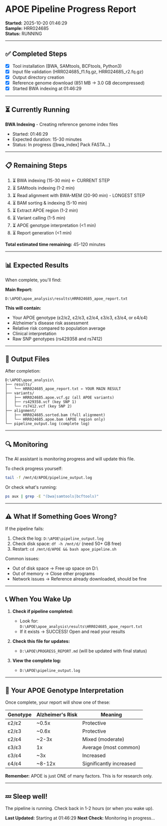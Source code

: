 # APOE Pipeline Progress Report

**Started:** 2025-10-20 01:46:29  
**Sample:** HRR024685  
**Status:** RUNNING

---

## ✅ Completed Steps

- [x] Tool installation (BWA, SAMtools, BCFtools, Python3)
- [x] Input file validation (HRR024685_f1.fq.gz, HRR024685_r2.fq.gz)
- [x] Output directory creation
- [x] Reference genome download (851 MB → 3.0 GB decompressed)
- [x] Started BWA indexing at 01:46:29

---

## ⏳ Currently Running

**BWA Indexing** - Creating reference genome index files
- Started: 01:46:29
- Expected duration: 15-30 minutes
- Status: In progress ([bwa_index] Pack FASTA...)

---

## 📋 Remaining Steps

1. ⏳ BWA indexing (15-30 min) ← CURRENT STEP
2. ⏳ SAMtools indexing (1-2 min)
3. ⏳ Read alignment with BWA-MEM (20-90 min) - LONGEST STEP
4. ⏳ BAM sorting & indexing (5-10 min)
5. ⏳ Extract APOE region (1-2 min)
6. ⏳ Variant calling (1-5 min)
7. ⏳ APOE genotype interpretation (<1 min)
8. ⏳ Report generation (<1 min)

**Total estimated time remaining:** 45-120 minutes

---

## 📊 Expected Results

When complete, you'll find:

**Main Report:**
```
D:\APOE\apoe_analysis\results\HRR024685_apoe_report.txt
```

**This will contain:**
- Your APOE genotype (ε2/ε2, ε2/ε3, ε2/ε4, ε3/ε3, ε3/ε4, or ε4/ε4)
- Alzheimer's disease risk assessment
- Relative risk compared to population average
- Clinical interpretation
- Raw SNP genotypes (rs429358 and rs7412)

---

## 📁 Output Files

After completion:
```
D:\APOE\apoe_analysis\
├── results/
│   └── HRR024685_apoe_report.txt ← YOUR MAIN RESULT
├── variants/
│   ├── HRR024685.apoe.vcf.gz (all APOE variants)
│   ├── rs429358.vcf (key SNP 1)
│   └── rs7412.vcf (key SNP 2)
├── alignment/
│   ├── HRR024685.sorted.bam (full alignment)
│   └── HRR024685.apoe.bam (APOE region only)
└── pipeline_output.log (complete log)
```

---

## 🔍 Monitoring

The AI assistant is monitoring progress and will update this file.

To check progress yourself:
```bash
tail -f /mnt/d/APOE/pipeline_output.log
```

Or check what's running:
```bash
ps aux | grep -E "(bwa|samtools|bcftools)"
```

---

## ⚠️ What If Something Goes Wrong?

If the pipeline fails:
1. Check the log: `D:\APOE\pipeline_output.log`
2. Check disk space: `df -h /mnt/d/` (need 50+ GB free)
3. Restart: `cd /mnt/d/APOE && bash apoe_pipeline.sh`

Common issues:
- Out of disk space → Free up space on D:\
- Out of memory → Close other programs
- Network issues → Reference already downloaded, should be fine

---

## 📞 When You Wake Up

1. **Check if pipeline completed:**
   - Look for: `D:\APOE\apoe_analysis\results\HRR024685_apoe_report.txt`
   - If it exists → SUCCESS! Open and read your results

2. **Check this file for updates:**
   - `D:\APOE\PROGRESS_REPORT.md` (will be updated with final status)

3. **View the complete log:**
   - `D:\APOE\pipeline_output.log`

---

## 🎯 Your APOE Genotype Interpretation

Once complete, your report will show one of these:

| Genotype | Alzheimer's Risk | Meaning |
|----------|------------------|---------|
| ε2/ε2 | ~0.5x | Protective |
| ε2/ε3 | ~0.6x | Protective |
| ε2/ε4 | ~2-3x | Mixed (moderate) |
| ε3/ε3 | 1x | Average (most common) |
| ε3/ε4 | ~3x | Increased |
| ε4/ε4 | ~8-12x | Significantly increased |

**Remember:** APOE is just ONE of many factors. This is for research only.

---

## 💤 Sleep well!

The pipeline is running. Check back in 1-2 hours (or when you wake up).

**Last Updated:** Starting at 01:46:29
**Next Check:** Monitoring in progress...

